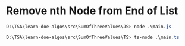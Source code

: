 # Remove nth Node from End of List

```powershell
D:\TSA\learn-doe-algos\src\SumOfThreeValues\JS> node .\main.js

D:\TSA\learn-doe-algos\src\SumOfThreeValues\TS> ts-node .\main.ts
```
